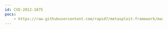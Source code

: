 ```yaml
---
id: CVE-2012-1875
pocs:
    - https://raw.githubusercontent.com/rapid7/metasploit-framework/master/modules/exploits/windows/browser/ms12_037_same_id.rb
---
```

